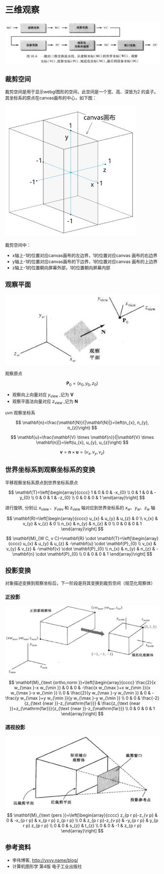 # 三维观察

![](PasteImage/2023-11-29-16-15-00.png)

## 裁剪空间

裁剪空间是用于显示webgl图形的空间，此空间是一个宽、高、深皆为2 的盒子。其坐标系的原点在canvas画布的中心，如下图：

![](PasteImage/2023-11-29-16-16-34.png)

裁剪空间中：

- x轴上-1的位置对应canvas画布的左边界，1的位置对应canvas 画布的右边界
- y轴上-1的位置对应canvas画布的下边界，1的位置对应canvas 画布的上边界
- z轴上-1的位置朝向屏幕外部，1的位置朝向屏幕内部

## 观察平面

![](PasteImage/2023-11-29-16-19-22.png)

观察原点

$$
\mathbf{P}_{0}=\left(x_{0}, y_{0}, z_{0}\right)
$$

- 观察向上向量对应  $y_{\text{view}}$ ,记为 $\mathbf{V}$
- 观察平面法向量对应  $z_{\text{view}}$ ,记为 $\mathbf{N}$

uvn 观察坐标系

$$
\mathbf{n}=\frac{\mathbf{N}}{|\mathbf{N}|}=\left(n_{x}, n_{y}, n_{z}\right)
$$

$$
\mathbf{u}=\frac{\mathbf{V} \times \mathbf{n}}{|\mathbf{V} \times \mathbf{n}|}=\left(u_{x}, u_{y}, u_{z}\right)
$$

$$
\mathbf{v}=\mathbf{n} \times \mathbf{u}=\left(v_{x}, v_{y}, v_{z}\right)
$$

## 世界坐标系到观察坐标系的变换

平移观察坐标系原点到世界坐标系原点

$$
\mathbf{T}=\left[\begin{array}{cccc}
1 & 0 & 0 & -x_{0} \\
0 & 1 & 0 & -y_{0} \\
0 & 0 & 1 & -z_{0} \\
0 & 0 & 0 & 1
\end{array}\right]
$$

进行旋转, 分别让  $x_{\text {view }} 、 y_{\text {viev }}$  和  $z_{\text {view }}$  轴对应到世界坐标系的  $x_{w} 、 y_{w} 、 z_{w}$  轴

$$
\mathbf{R}=\left[\begin{array}{cccc}
u_{x} & u_{y} & u_{z} & 0 \\
v_{x} & v_{y} & v_{z} & 0 \\
n_{x} & n_{y} & n_{z} & 0 \\
0 & 0 & 0 & 1
\end{array}\right]
$$

$$
\mathbf{M}_{W C, v C}=\mathbf{R} \cdot \mathbf{T}=\left[\begin{array}{cccc}
u_{x} & u_{y} & u_{z} & -\mathbf{u} \cdot \mathbf{P}_{0} \\
v_{x} & v_{y} & v_{z} & -\mathbf{v} \cdot \mathbf{P}_{0} \\
n_{x} & n_{y} & n_{z} & -\mathbf{n} \cdot \mathbf{P}_{0} \\
0 & 0 & 0 & 1
\end{array}\right]
$$

## 投影变换

对象描述变换到观察坐标后，下一阶段是将其变换到裁剪空间（规范化观察体）

### 正投影

![](PasteImage/2023-11-29-16-34-10.png)

$$
\mathbf{M}_{\text {ortho,norm }}=\left[\begin{array}{cccc}
\frac{2}{x w_{\max }-x w_{\min }} & 0 & 0 & -\frac{x w_{\max }+x w_{\min }}{x w_{\max }-x w_{\min }} \\
0 & \frac{2}{y w_{\max }-y w_{\min }} & 0 & -\frac{y w_{\max }+y w_{\min }}{y w_{\max }-y w_{\min }} \\
0 & 0 & \frac{-2}{z_{\text {near }}-z_{\mathrm{far}}} & \frac{z_{\text {near }}+z_{\mathrm{far}}}{z_{\text {near }}-z_{\mathrm{far}}} \\
0 & 0 & 0 & 1
\end{array}\right]
$$

### 透视投影

![](PasteImage/2023-11-29-16-38-40.png)

$$
\mathbf{M}_{\text {pers }}=\left[\begin{array}{cccc}
z_{p r p}-z_{v p} & 0 & -x_{p r p} & x_{p r p} z_{p r p} \\
0 & z_{p r p}-z_{v p} & -y_{p r p} & y_{p r p} z_{p r p} \\
0 & 0 & s_{z} & t_{z} \\
0 & 0 & -1 & z_{p r p}
\end{array}\right]
$$

## 参考资料

- 李伟博客, http://yxyy.name/blog/
- 计算机图形学 第4版 电子工业出版社